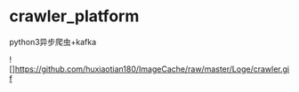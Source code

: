 # crawler_platform
python3异步爬虫+kafka

![]https://github.com/huxiaotian180/ImageCache/raw/master/Loge/crawler.gif
